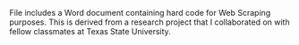 File includes a Word document containing  hard code for Web Scraping purposes. This is derived from a research project that I collaborated on with fellow classmates at Texas State University.
